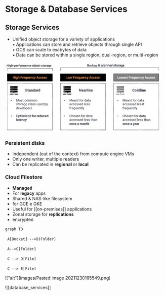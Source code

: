 # Storage & Database Services
## Storage Services
- Unified object storage for a variety of applications  
• Applications can store and retrieve objects through single API  
• GCS can scale to exabytes of data   
• Data can be stored within a single region, dual-region, or multi-region


!["alt"](images/storage-services.png)
### Persistent disks
- Independent (out of the context) from compute engine VMs
- Only one writer, multiple readers
- Can be replicated in **regional** or **local**
### Cloud Filestore
- **Managed**
- For **legacy** apps
- Shared & NAS-like filesystem
- for GCE e GKE
- Useful for [[on-premises]] applications
- Zonal storage for **replications**
- encrypted

```mermaid
graph TD

 A[Bucket] -->B(Folder)

 A-->C[Folder]

 C --> D[File]

 C --> E[File]
```

!["alt"](images/Pasted image 20211230165549.png)

![[database_services]]